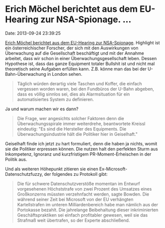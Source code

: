 Erich Möchel berichtet aus dem EU-Hearing zur NSA-Spionage. \...
================================================================

Date: 2013-09-24 23:39:25

[Erich Möchel berichtet aus dem EU-Hearing zur
NSA-Spionage](http://fm4.orf.at/stories/1725452/). Highlight ist ein
österreichischer Forscher, der sich mit den Auswirkungen von Überwachung
auf die Gesellschaft beschäftigt und mit der Annahme arbeitet, dass wir
schon in einer Überwachungsgesellschaft leben. Dessen Hypothese ist,
dass das ganze Equipment totaler Bullshit ist und nicht mal theoretisch
seine Aufgaben erfüllen kann. Z.B. könne man das bei der
U-Bahn-Überwachung in London sehen.

> Täglich würden derartig viele Taschen und Koffer, die einfach
> vergessen worden waren, bei den Fundbüros der U-Bahn abgeben, dass es
> völlig sinnlos sei, dies als Alarmsituation für ein automatisiertes
> System zu definieren.

Ja und warum machen wir es dann?

> Die Frage, wer angesichts solcher Faktoren denn die
> Überwachungsspirale immer weiterdrehe, beantwortete Kreissl eindeutig:
> \"Es sind die Hersteller des Equipments. Die Überwachungsindustrie
> hält die Politiker hier in Geiselhaft.\"

Geiselhaft finde ich jetzt zu hart formuliert, denn die haben ja nichts,
womit sie die Politiker erpressen können. Die nutzen halt den perfekten
Sturm aus Inkompetenz, Ignoranz und kurzfristigem PR-Moment-Erheischen
in der Politik aus.

Und als weiteren Höhepunkt zitieren sie einen
Ex-Microsoft-Datenschutzfuzzy, der folgendes zu Protokoll gibt:

> Die für schwere Datenschutzverstöße momentan im Entwurf vorgesehenen
> Höchststrafe von zwei Prozent des Umsatzes eines Großkonzerns müssten
> verzehnfacht werden, sagte Bowden. Die während seiner Zeit bei
> Microsoft von der EU verhängten Kartellstrafen im unteren
> Milliardenbereich habe man nämlich aus der Portokasse bezahlt. Die
> jahrelange Beibehaltung dieser inkriminierten Geschäftspraktiken sei
> einfach profitabler gewesen, weil sie das Strafmaß weit übertrafen, so
> der Experte abschließend.

